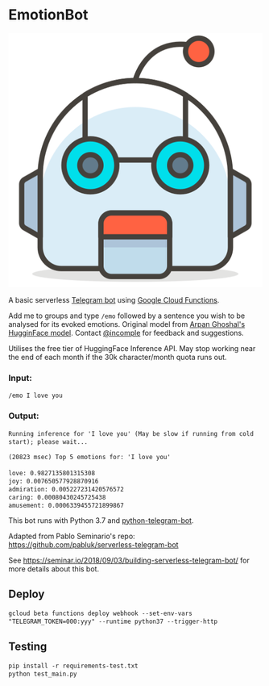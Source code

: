 # EmotionBot

![Robot Face](./512px-092-robot-face-1.svg.png)

A basic serverless [Telegram bot](https://core.telegram.org/bots) using [Google Cloud Functions](https://cloud.google.com/functions/).

Add me to groups and type `/emo` followed by a sentence you wish to be analysed for its evoked emotions. Original model from [Arpan Ghoshal's HugginFace model](https://huggingface.co/arpanghoshal/EmoRoBERTa). Contact [@incomple](https://t.me/Incomple) for feedback and suggestions.

Utilises the free tier of HuggingFace Inference API. May stop working near the end of each month if the 30k character/month quota runs out.

### Input:


```
/emo I love you
```

### Output:

```
Running inference for 'I love you' (May be slow if running from cold start); please wait...
```

```
(20823 msec) Top 5 emotions for: 'I love you' 

love: 0.9827135801315308 
joy: 0.007650577928870916 
admiration: 0.005227231420576572 
caring: 0.00080430245725438 
amusement: 0.0006339455721899867
```

This bot runs with Python 3.7 and [python-telegram-bot](https://python-telegram-bot.org/).

Adapted from Pablo Seminario's repo: <https://github.com/pabluk/serverless-telegram-bot>

See <https://seminar.io/2018/09/03/building-serverless-telegram-bot/> for more details about this bot.

## Deploy

```
gcloud beta functions deploy webhook --set-env-vars "TELEGRAM_TOKEN=000:yyy" --runtime python37 --trigger-http
```

## Testing

```
pip install -r requirements-test.txt
python test_main.py
```
